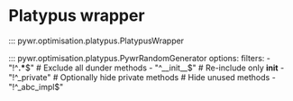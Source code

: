 # Platypus wrapper

::: pywr.optimisation.platypus.PlatypusWrapper

::: pywr.optimisation.platypus.PywrRandomGenerator
    options:
      filters:
        - "!^__.*__$"      # Exclude all dunder methods
        - "^__init__$"     # Re-include only __init__
        - "!^_private"    # Optionally hide private methods
        # Hide unused methods
        - "!^_abc_impl$"
